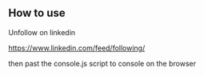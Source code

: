 ## How to use

Unfollow on linkedin

https://www.linkedin.com/feed/following/

then past the console.js script to console on the browser
